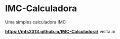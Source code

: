 # IMC-Calculadora
Uma simples calculadora IMC

**https://mts2313.github.io/IMC-Calculadora/** visita ai
